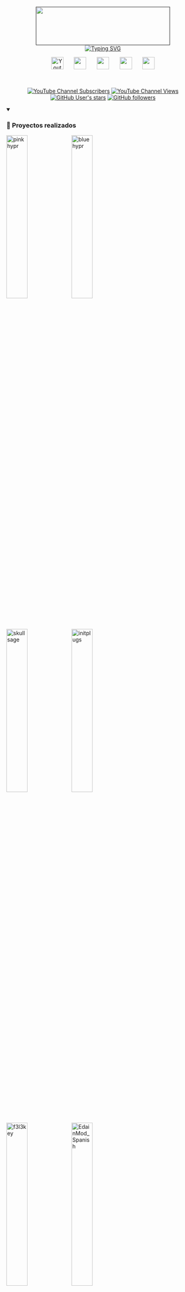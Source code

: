 <p align="center">
  <a href=""><img src="https://i.postimg.cc/3wpjfQKb/coollogo-com-1761426.png" width="350px" height="100px" center=true></a><br>
  <a href="https://git.io/typing-svg"><img src="https://readme-typing-svg.demolab.com?font=Fira+Code&weight=700&pause=1000&center=true&vCenter=true&width=435&lines=Cybersecurity+Analyst%F0%9F%A5%B7;System+Administrator%F0%9F%91%A8%E2%80%8D%F0%9F%92%BB;Advanced+Linux+Experience%F0%9F%90%A7" alt="Typing SVG" /></a>
</p>

<p align="center">
  <a href="https://www.youtube.com/@f3l3p1n0"><img width="32px" alt="Youtube" title="Youtube" src="https://i.postimg.cc/YSY6KCrS/youtube.png"/></a>
  &#8287;&#8287;&#8287;&#8287;&#8287;
  <a href="https://www.linkedin.com/in/marc-mañé-lobato/"><img width="32px" src="https://i.postimg.cc/JhHLRSv0/linkedin-2.png"></a>
  &#8287;&#8287;&#8287;&#8287;&#8287;
  <a href="https://felepino.org"><img width="32px" src="https://i.postimg.cc/bwgX0kSx/internet.png"/></a>
  &#8287;&#8287;&#8287;&#8287;&#8287;
  <a href="https://felepino.org/%f0%9f%9b%a0%ef%b8%8f-herramientas-comandos-y-utilidades-ciberseguridad/"><img width="32px" src="https://i.postimg.cc/qgVLL297/libreta.png"/></a>
  &#8287;&#8287;&#8287;&#8287;&#8287;
  <a href="https://www.buymeacoffee.com/f3l3p1n07"><img width="32px" src="https://i.postimg.cc/wjQQCNY6/coffee.png"/></a>
</p>

<br/>

<p align="center">
  <a href="https://www.youtube.com/@f3l3p1n0?sub_confirmation=1">
    <img alt="YouTube Channel Subscribers" src="https://img.shields.io/youtube/channel/subscribers/UC3KiJ4mruD6Nt9_e0sdmCcw?color=cyan&logo=Youtube&logoColor=red&style=for-the-badge"></a>
  <a href="https://www.youtube.com/@f3l3p1n0">
    <img alt="YouTube Channel Views" src="https://img.shields.io/youtube/channel/views/UC3KiJ4mruD6Nt9_e0sdmCcw?color=cyan&logo=youtube&logoColor=red&style=for-the-badge"></a> 
  <a href="https://github.com/f3l3p1n0?tab=repositories&sort=stargazers">
    <img alt="GitHub User's stars" src="https://img.shields.io/github/stars/f3l3p1n0?logo=github&style=for-the-badge"></a>
  <a href="https://github.com/f3l3p1n0?tab=followers">
    <img alt="GitHub followers" src="https://img.shields.io/github/followers/f3l3p1n0?label=Follow%20Me&logo=github&style=for-the-badge"></a>
</p>

<details open>
  <summary><h3>📕 Proyectos realizados</h3></summary>
  <p align="left" dir="auto">
    <a href="https://github.com/f3l3p1n0/pinkhypr"><img src="https://github-readme-stats.vercel.app/api/pin/?username=f3l3p1n0&repo=pinkhypr&theme=react&bg_color=1a1b27&title_color=00FFFF&hide_border=true&icon_color=F8D866&show_icons=false&show_description=false&border_radius=8&description_lines_count=3" alt="pinkhypr" width="33%"></a>
    <a href="https://github.com/f3l3p1n0/bluehyp"><img src="https://github-readme-stats.vercel.app/api/pin/?username=f3l3p1n0&repo=bluehyp&theme=react&bg_color=1a1b27&title_color=00FFFF&hide_border=true&icon_color=F8D866&show_icons=false&show_description=false&border_radius=8&description_lines_count=3" alt="bluehypr" width="33%"></a>
    <a href="https://github.com/f3l3p1n0/skullsage"><img src="https://github-readme-stats.vercel.app/api/pin/?username=f3l3p1n0&repo=skullsage&theme=react&bg_color=1a1b27&title_color=00FFFF&hide_border=true&icon_color=F8D866&show_icons=false&show_description=false&border_radius=8&description_lines_count=3" alt="skullsage" width="33%"></a>
    <a href="https://github.com/f3l3p1n0/initplugs"><img src="https://github-readme-stats.vercel.app/api/pin/?username=f3l3p1n0&repo=initplugs&theme=react&bg_color=1a1b27&title_color=00FFFF&hide_border=true&icon_color=F8D866&show_icons=false&show_description=false&border_radius=8&description_lines_count=3" alt="initplugs" width="33%"></a>
    <a href="https://github.com/f3l3p1n0/borgbackup"><img src="https://github-readme-stats.vercel.app/api/pin/?username=f3l3p1n0&repo=borgbackup&theme=react&bg_color=1a1b27&title_color=00FFFF&hide_border=true&icon_color=F8D866&show_icons=false&show_description=false&border_radius=8&description_lines_count=3" alt="f3l3key" width="33%"></a>
    <a href="https://github.com/f3l3p1n0/EdainMod_Spanish"><img src="https://github-readme-stats.vercel.app/api/pin/?username=f3l3p1n0&repo=EdainMod_Spanish&theme=react&bg_color=1a1b27&title_color=00FFFF&hide_border=true&icon_color=F8D866&show_icons=false&show_description=false&border_radius=8&description_lines_count=3" alt="EdainMod_Spanish" width="33%"></a>
  </p>

  <p align="left">
    <a href="https://github.com/f3l3p1n0?tab=repositories"><img alt="All Repositories" title="All Repositories" src="https://custom-icon-badges.demolab.com/badge/-Click%20Aquí%20Para%20Ver%20Todos%20Mis%20Repos-00FFFF?style=for-the-badge&logoColor=white&logo=repo"/></a>
  </p>
</details>

<details open> 
  <summary><h3>📊 Estadísticas y actividad</h3></summary>
  <p align="left" dir="auto">
    <img height=200 align="center" src="https://github-readme-stats.vercel.app/api?username=f3l3p1n0&show_icons=true&theme=tokyonight&hide_border=true&rank_icon=github&border_radius=8" alt="Estadísticas de GitHub" width="45%">
    <img height=200 align="center" src="https://github-readme-stats.vercel.app/api/top-langs/?username=f3l3p1n0&show_icons=true&theme=tokyonight&hide_border=true&border_radius=8&layout=compact" alt="Estadísticas de GitHub" width="34.5%">
  </p>
</details>

<details open>
  <summary>&nbsp;<h3>🌐 Artículos de mi blog</h3></summary>
  
  <!-- BLOG-POST-LIST:START -->
- [💉 Inyección de comandos ImageMagick Imagetragick &lpar;CVE-2016–3714&rpar;](https://felepino.org/%f0%9f%92%89-inyeccion-de-comandos-imagemagick-imagetragick-cve-2016-3714/)
- [📺 Solucionar problema redimensión pantalla de la máquina virtual en Proxmox VE](https://felepino.org/%f0%9f%93%ba-solucionar-problema-redimension-pantalla-de-la-maquina-virtual-en-proxmox-ve/)
- [🛠️ Herramientas Ciberseguridad](https://felepino.org/%f0%9f%9b%a0%ef%b8%8f-herramientas-comandos-y-utilidades-ciberseguridad/)
- [📥 Script para hacer backups con BorgBackup](https://felepino.org/%f0%9f%93%a5-script-para-hacer-backups-con-borgbackup/)
- [💾 Crear backups con BorgBackup](https://felepino.org/%f0%9f%92%be-crear-backups-con-borgbackup/)
<!-- BLOG-POST-LIST:END -->
  
</details>

<details close> 
  <summary><h3>📺 Mis últimos vídeos de YouTube</h3></summary>
  <!-- BEGIN YOUTUBE-CARDS -->
<a href="https://www.youtube.com/watch?v=Kkg7nwux69E"><img src="https://ytcards.demolab.com/?id=Kkg7nwux69E&title=C%C3%B3mo+traducir+Mod+Edain+4.7+al+Espa%C3%B1ol&lang=en&timestamp=1715798910&background_color=%231a1b27&title_color=%23ffffff&stats_color=%23dedede&max_title_lines=1&width=250&border_radius=8&duration=156" alt="Cómo traducir Mod Edain 4.7 al Español" title="Cómo traducir Mod Edain 4.7 al Español"></a>
<a href="https://www.youtube.com/watch?v=f4rUgk1rmyc"><img src="https://ytcards.demolab.com/?id=f4rUgk1rmyc&title=Install+Hyprland+with+Waybar+%26+Eww+%28Arch+Linux%29&lang=en&timestamp=1692040059&background_color=%231a1b27&title_color=%23ffffff&stats_color=%23dedede&max_title_lines=1&width=250&border_radius=8&duration=123" alt="Install Hyprland with Waybar & Eww (Arch Linux)" title="Install Hyprland with Waybar & Eww (Arch Linux)"></a>
<a href="https://www.youtube.com/watch?v=CF3UFxH8d0Y"><img src="https://ytcards.demolab.com/?id=CF3UFxH8d0Y&title=Change+Mouse+Cursor+GTK+%26+Icons+on+Arch+Linux+%2AHyprland%2A&lang=en&timestamp=1691222101&background_color=%231a1b27&title_color=%23ffffff&stats_color=%23dedede&max_title_lines=1&width=250&border_radius=8&duration=603" alt="Change Mouse Cursor GTK & Icons on Arch Linux *Hyprland*" title="Change Mouse Cursor GTK & Icons on Arch Linux *Hyprland*"></a>
<a href="https://www.youtube.com/watch?v=q1gsTY16MXc"><img src="https://ytcards.demolab.com/?id=q1gsTY16MXc&title=Hyprland+on+Arch+Linux+Install+%26+Configure+%2AManual%2A&lang=en&timestamp=1691171572&background_color=%231a1b27&title_color=%23ffffff&stats_color=%23dedede&max_title_lines=1&width=250&border_radius=8&duration=2861" alt="Hyprland on Arch Linux Install & Configure *Manual*" title="Hyprland on Arch Linux Install & Configure *Manual*"></a>
<a href="https://www.youtube.com/watch?v=LoMNQZXLZfI"><img src="https://ytcards.demolab.com/?id=LoMNQZXLZfI&title=Install+Hyprland+%28Arch+Linux%29&lang=en&timestamp=1689422060&background_color=%231a1b27&title_color=%23ffffff&stats_color=%23dedede&max_title_lines=1&width=250&border_radius=8&duration=234" alt="Install Hyprland (Arch Linux)" title="Install Hyprland (Arch Linux)"></a>
<a href="https://www.youtube.com/watch?v=KgO267o-iYE"><img src="https://ytcards.demolab.com/?id=KgO267o-iYE&title=bspwm+dotfiles+%28arch+linux%29&lang=en&timestamp=1685729895&background_color=%231a1b27&title_color=%23ffffff&stats_color=%23dedede&max_title_lines=1&width=250&border_radius=8&duration=420" alt="bspwm dotfiles (arch linux)" title="bspwm dotfiles (arch linux)"></a>
<!-- END YOUTUBE-CARDS -->
  <br/><br/>
<p align="left">
  <a href="https://www.youtube.com/@f3l3p1n0?sub_confirmation=1" rel="nofollow"><img src="https://camo.githubusercontent.com/03e72b505c6a4e3975ee1f7d3bd137e8b4efad98231fe8d85406c53d851cef7b/68747470733a2f2f637573746f6d2d69636f6e2d6261646765732e64656d6f6c61622e636f6d2f62616467652f2d5375627363726962652d7265643f7374796c653d666f722d7468652d6261646765266c6f676f3d766964656f266c6f676f436f6c6f723d7768697465" data-canonical-src="https://custom-icon-badges.demolab.com/badge/-Subscribe-red?style=for-the-badge&amp;logo=video&amp;logoColor=white"></a>
</p>
</details>
